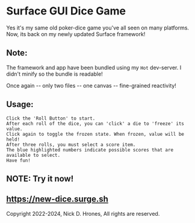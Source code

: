 # Surface GUI Dice Game

Yes it's my same old poker-dice game you've all seen on many platforms.    
Now, its back on my newly updated Surface framework!

## Note:
The framework and app have been bundled using my `Hot` dev-server.
I didn't minify so the bundle is readable!

Once again -- only two files -- one canvas -- fine-grained reactivity!

## Usage:
```
Click the 'Roll Button' to start.    
After each roll of the dice, you can 'click' a die to 'freeze' its value.    
Click again to toggle the frozen state. When frozen, value will be held!
After three rolls, you must select a score item.  
The blue highlighted numbers indicate possible scores that are available to select.
Have fun!
```
## NOTE: Try it now!

## https://new-dice.surge.sh   

Copyright 2022-2024, Nick D. Hrones, All rights are reserved.

